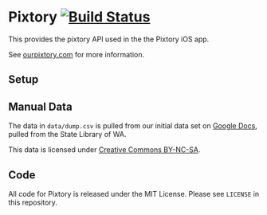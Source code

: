 # Pixtory [![Build Status](https://travis-ci.org/Sutto/pixtory.png)](https://travis-ci.org/Sutto/pixtory)


This provides the pixtory API used in the the Pixtory iOS app.

See [ourpixtory.com](http://ourpixtory.com/) for more information.

## Setup

## Manual Data

The data in `data/dump.csv` is pulled from our initial data set on [Google Docs](https://docs.google.com/spreadsheet/ccc?key=0AjnwWreDoXUKdDRDakRfQmRuVEQ0Rlo3M2F1ci1oUWc#gid=0), pulled from the State Library of WA.

This data is licensed under [Creative Commons BY-NC-SA](http://creativecommons.org/licenses/by-nc-sa/3.0/au/).

## Code

All code for Pixtory is released under the MIT License. Please see `LICENSE` in this repository.